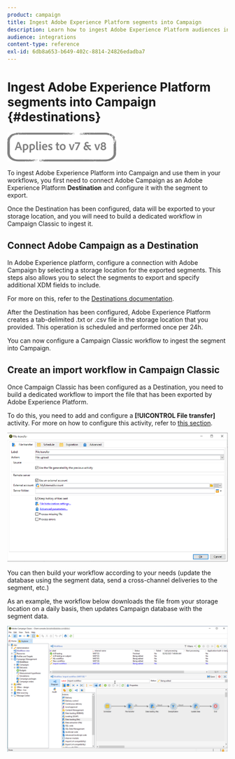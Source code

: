 ```yaml
---
product: campaign
title: Ingest Adobe Experience Platform segments into Campaign
description: Learn how to ingest Adobe Experience Platform audiences into Campaign Classic.
audience: integrations
content-type: reference
exl-id: 6db8a653-b649-402c-8814-24826edadba7
---
```

# Ingest Adobe Experience Platform segments into Campaign {#destinations}

![](../../assets/common.svg)

To ingest Adobe Experience Platform into Campaign and use them in your workflows, you first need to connect Adobe Campaign as an Adobe Experience Platform **Destination** and configure it with the segment to export.

Once the Destination has been configured, data will be exported to your storage location, and you will need to build a dedicated workflow in Campaign Classic to ingest it.

## Connect Adobe Campaign as a Destination

In Adobe Experience platform, configure a connection with Adobe Campaign by selecting a storage location for the exported segments. This steps also allows you to select the segments to export and specify additional XDM fields to include.

For more on this, refer to the [Destinations documentation](https://experienceleague.adobe.com/docs/experience-platform/destinations/catalog/email-marketing/adobe-campaign.html).

After the Destination has been configured, Adobe Experience Platform creates a tab-delimited .txt or .csv file in the storage location that you provided. This operation is scheduled and performed once per 24h.

You can now configure a Campaign Classic workflow to ingest the segment into Campaign.

## Create an import workflow in Campaign Classic

Once Campaign Classic has been configured as a Destination, you need to build a dedicated workflow to import the file that has been exported by Adobe Experience Platform.

To do this, you need to add and configure a **[!UICONTROL File transfer]** activity. For more on how to configure this activity, refer to [this section](../../workflow/using/file-transfer.md).

   ![](assets/rtcdp-file-transfer.png)

You can then build your workflow according to your needs (update the database using the segment data, send a cross-channel deliveries to the segment, etc.)

As an example, the workflow below downloads the file from your storage location on a daily basis, then updates Campaign database with the segment data.

   ![](assets/rtcdp-workflow.png)
